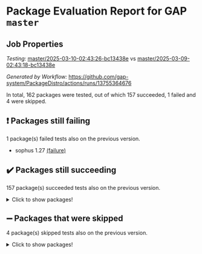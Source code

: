 # Package Evaluation Report for GAP `master`

## Job Properties

*Testing:* [master/2025-03-10-02:43:26-bc13438e](https://github.com/gap-system/PackageDistro/blob/data/reports/master/2025-03-10-02:43:26-bc13438e) vs [master/2025-03-09-02:43:18-bc13438e](https://github.com/gap-system/PackageDistro/blob/data/reports/master/2025-03-09-02:43:18-bc13438e)

*Generated by Workflow:* https://github.com/gap-system/PackageDistro/actions/runs/13755364676

In total, 162 packages were tested, out of which 157 succeeded, 1 failed and 4 were skipped.

## :exclamation: Packages still failing

1 package(s) failed tests also on the previous version.
- sophus 1.27 [(failure)](https://github.com/gap-system/PackageDistro/actions/runs/13755364676/job/38462097581)

## :heavy_check_mark: Packages still succeeding

157 package(s) succeeded tests also on the previous version.
<details><summary>Click to show packages!</summary>

- 4ti2interface 2024.11-01 [(success)](https://github.com/gap-system/PackageDistro/actions/runs/13755364676/job/38462065363)
- ace 5.6.2 [(success)](https://github.com/gap-system/PackageDistro/actions/runs/13755364676/job/38462069460)
- aclib 1.3.2 [(success)](https://github.com/gap-system/PackageDistro/actions/runs/13755364676/job/38462069996)
- agt 0.3.1 [(success)](https://github.com/gap-system/PackageDistro/actions/runs/13755364676/job/38462070305)
- alco 1.1.1 [(success)](https://github.com/gap-system/PackageDistro/actions/runs/13755364676/job/38462070568)
- alnuth 3.2.1 [(success)](https://github.com/gap-system/PackageDistro/actions/runs/13755364676/job/38462070799)
- anupq 3.3.1 [(success)](https://github.com/gap-system/PackageDistro/actions/runs/13755364676/job/38462071790)
- atlasrep 2.1.9 [(success)](https://github.com/gap-system/PackageDistro/actions/runs/13755364676/job/38462072010)
- autodoc 2023.06.19 [(success)](https://github.com/gap-system/PackageDistro/actions/runs/13755364676/job/38462072210)
- automata 1.16 [(success)](https://github.com/gap-system/PackageDistro/actions/runs/13755364676/job/38462072406)
- automgrp 1.3.3 [(success)](https://github.com/gap-system/PackageDistro/actions/runs/13755364676/job/38462072617)
- autpgrp 1.11 [(success)](https://github.com/gap-system/PackageDistro/actions/runs/13755364676/job/38462072867)
- cap 2025.02-02 [(success)](https://github.com/gap-system/PackageDistro/actions/runs/13755364676/job/38462073061)
- caratinterface 2.3.7 [(success)](https://github.com/gap-system/PackageDistro/actions/runs/13755364676/job/38462073276)
- cddinterface 2024.09.02 [(success)](https://github.com/gap-system/PackageDistro/actions/runs/13755364676/job/38462073487)
- circle 1.6.6 [(success)](https://github.com/gap-system/PackageDistro/actions/runs/13755364676/job/38462073678)
- classicpres 1.22 [(success)](https://github.com/gap-system/PackageDistro/actions/runs/13755364676/job/38462073869)
- cohomolo 1.6.11 [(success)](https://github.com/gap-system/PackageDistro/actions/runs/13755364676/job/38462074071)
- congruence 1.2.7 [(success)](https://github.com/gap-system/PackageDistro/actions/runs/13755364676/job/38462074247)
- corefreesub 0.6 [(success)](https://github.com/gap-system/PackageDistro/actions/runs/13755364676/job/38462074447)
- corelg 1.57 [(success)](https://github.com/gap-system/PackageDistro/actions/runs/13755364676/job/38462074632)
- crime 1.6 [(success)](https://github.com/gap-system/PackageDistro/actions/runs/13755364676/job/38462074889)
- crisp 1.4.6 [(success)](https://github.com/gap-system/PackageDistro/actions/runs/13755364676/job/38462075115)
- crypting 0.10.5 [(success)](https://github.com/gap-system/PackageDistro/actions/runs/13755364676/job/38462075322)
- cryst 4.1.27 [(success)](https://github.com/gap-system/PackageDistro/actions/runs/13755364676/job/38462075521)
- crystcat 1.1.10 [(success)](https://github.com/gap-system/PackageDistro/actions/runs/13755364676/job/38462075749)
- ctbllib 1.3.9 [(success)](https://github.com/gap-system/PackageDistro/actions/runs/13755364676/job/38462075985)
- cubefree 1.20 [(success)](https://github.com/gap-system/PackageDistro/actions/runs/13755364676/job/38462076186)
- curlinterface 2.4.0 [(success)](https://github.com/gap-system/PackageDistro/actions/runs/13755364676/job/38462076415)
- cvec 2.8.3 [(success)](https://github.com/gap-system/PackageDistro/actions/runs/13755364676/job/38462076616)
- datastructures 0.3.1 [(success)](https://github.com/gap-system/PackageDistro/actions/runs/13755364676/job/38462076818)
- deepthought 1.0.8 [(success)](https://github.com/gap-system/PackageDistro/actions/runs/13755364676/job/38462077121)
- design 1.8.2 [(success)](https://github.com/gap-system/PackageDistro/actions/runs/13755364676/job/38462077340)
- difsets 2.3.1 [(success)](https://github.com/gap-system/PackageDistro/actions/runs/13755364676/job/38462077572)
- digraphs 1.10.0 [(success)](https://github.com/gap-system/PackageDistro/actions/runs/13755364676/job/38462077823)
- edim 1.3.8 [(success)](https://github.com/gap-system/PackageDistro/actions/runs/13755364676/job/38462078062)
- example 4.4.0 [(success)](https://github.com/gap-system/PackageDistro/actions/runs/13755364676/job/38462078282)
- examplesforhomalg 2023.10-01 [(success)](https://github.com/gap-system/PackageDistro/actions/runs/13755364676/job/38462078535)
- factint 1.6.3 [(success)](https://github.com/gap-system/PackageDistro/actions/runs/13755364676/job/38462078801)
- ferret 1.0.14 [(success)](https://github.com/gap-system/PackageDistro/actions/runs/13755364676/job/38462079062)
- fga 1.5.0 [(success)](https://github.com/gap-system/PackageDistro/actions/runs/13755364676/job/38462079306)
- fining 1.5.6 [(success)](https://github.com/gap-system/PackageDistro/actions/runs/13755364676/job/38462079564)
- float 1.0.5 [(success)](https://github.com/gap-system/PackageDistro/actions/runs/13755364676/job/38462079823)
- format 1.4.4 [(success)](https://github.com/gap-system/PackageDistro/actions/runs/13755364676/job/38462080088)
- forms 1.2.12 [(success)](https://github.com/gap-system/PackageDistro/actions/runs/13755364676/job/38462080351)
- fplsa 1.2.6 [(success)](https://github.com/gap-system/PackageDistro/actions/runs/13755364676/job/38462080707)
- fr 2.4.13 [(success)](https://github.com/gap-system/PackageDistro/actions/runs/13755364676/job/38462081071)
- francy 2.0.3 [(success)](https://github.com/gap-system/PackageDistro/actions/runs/13755364676/job/38462081353)
- fwtree 1.3 [(success)](https://github.com/gap-system/PackageDistro/actions/runs/13755364676/job/38462081678)
- gapdoc 1.6.7 [(success)](https://github.com/gap-system/PackageDistro/actions/runs/13755364676/job/38462081953)
- gauss 2024.11-01 [(success)](https://github.com/gap-system/PackageDistro/actions/runs/13755364676/job/38462082144)
- gaussforhomalg 2024.08-01 [(success)](https://github.com/gap-system/PackageDistro/actions/runs/13755364676/job/38462082394)
- gbnp 1.1.0 [(success)](https://github.com/gap-system/PackageDistro/actions/runs/13755364676/job/38462082640)
- generalizedmorphismsforcap 2025.02-01 [(success)](https://github.com/gap-system/PackageDistro/actions/runs/13755364676/job/38462082862)
- genss 1.6.9 [(success)](https://github.com/gap-system/PackageDistro/actions/runs/13755364676/job/38462083055)
- gradedmodules 2024.12-01 [(success)](https://github.com/gap-system/PackageDistro/actions/runs/13755364676/job/38462083268)
- gradedringforhomalg 2024.07-01 [(success)](https://github.com/gap-system/PackageDistro/actions/runs/13755364676/job/38462083461)
- grape 4.9.2 [(success)](https://github.com/gap-system/PackageDistro/actions/runs/13755364676/job/38462083647)
- groupoids 1.76 [(success)](https://github.com/gap-system/PackageDistro/actions/runs/13755364676/job/38462083838)
- grpconst 2.6.5 [(success)](https://github.com/gap-system/PackageDistro/actions/runs/13755364676/job/38462084057)
- guarana 0.96.3 [(success)](https://github.com/gap-system/PackageDistro/actions/runs/13755364676/job/38462084240)
- guava 3.20 [(success)](https://github.com/gap-system/PackageDistro/actions/runs/13755364676/job/38462084418)
- hap 1.66 [(success)](https://github.com/gap-system/PackageDistro/actions/runs/13755364676/job/38462084591)
- hapcryst 0.1.15 [(success)](https://github.com/gap-system/PackageDistro/actions/runs/13755364676/job/38462084769)
- hecke 1.5.4 [(success)](https://github.com/gap-system/PackageDistro/actions/runs/13755364676/job/38462084946)
- help 4.0 [(success)](https://github.com/gap-system/PackageDistro/actions/runs/13755364676/job/38462085130)
- homalg 2024.01-01 [(success)](https://github.com/gap-system/PackageDistro/actions/runs/13755364676/job/38462085310)
- homalgtocas 2023.11-01 [(success)](https://github.com/gap-system/PackageDistro/actions/runs/13755364676/job/38462085481)
- idrel 2.48 [(success)](https://github.com/gap-system/PackageDistro/actions/runs/13755364676/job/38462085628)
- images 1.3.3 [(success)](https://github.com/gap-system/PackageDistro/actions/runs/13755364676/job/38462085765)
- intpic 0.4.0 [(success)](https://github.com/gap-system/PackageDistro/actions/runs/13755364676/job/38462085938)
- io 4.9.1 [(success)](https://github.com/gap-system/PackageDistro/actions/runs/13755364676/job/38462086186)
- io_forhomalg 2023.02-04 [(success)](https://github.com/gap-system/PackageDistro/actions/runs/13755364676/job/38462086390)
- irredsol 1.4.4 [(success)](https://github.com/gap-system/PackageDistro/actions/runs/13755364676/job/38462086562)
- json 2.2.2 [(success)](https://github.com/gap-system/PackageDistro/actions/runs/13755364676/job/38462086754)
- jupyterkernel 1.5.1 [(success)](https://github.com/gap-system/PackageDistro/actions/runs/13755364676/job/38462086911)
- jupyterviz 1.5.6 [(success)](https://github.com/gap-system/PackageDistro/actions/runs/13755364676/job/38462087098)
- kan 1.37 [(success)](https://github.com/gap-system/PackageDistro/actions/runs/13755364676/job/38462087272)
- kbmag 1.5.11 [(success)](https://github.com/gap-system/PackageDistro/actions/runs/13755364676/job/38462087439)
- laguna 3.9.7 [(success)](https://github.com/gap-system/PackageDistro/actions/runs/13755364676/job/38462087622)
- liealgdb 2.2.1 [(success)](https://github.com/gap-system/PackageDistro/actions/runs/13755364676/job/38462087815)
- liepring 2.9.1 [(success)](https://github.com/gap-system/PackageDistro/actions/runs/13755364676/job/38462088011)
- liering 2.4.2 [(success)](https://github.com/gap-system/PackageDistro/actions/runs/13755364676/job/38462088207)
- linearalgebraforcap 2025.02-01 [(success)](https://github.com/gap-system/PackageDistro/actions/runs/13755364676/job/38462088383)
- lins 0.9 [(success)](https://github.com/gap-system/PackageDistro/actions/runs/13755364676/job/38462088552)
- localizeringforhomalg 2023.10-01 [(success)](https://github.com/gap-system/PackageDistro/actions/runs/13755364676/job/38462088737)
- loops 3.4.4 [(success)](https://github.com/gap-system/PackageDistro/actions/runs/13755364676/job/38462088936)
- lpres 1.1.1 [(success)](https://github.com/gap-system/PackageDistro/actions/runs/13755364676/job/38462089116)
- majoranaalgebras 1.5.2 [(success)](https://github.com/gap-system/PackageDistro/actions/runs/13755364676/job/38462089279)
- mapclass 1.4.6 [(success)](https://github.com/gap-system/PackageDistro/actions/runs/13755364676/job/38462089485)
- matgrp 0.71 [(success)](https://github.com/gap-system/PackageDistro/actions/runs/13755364676/job/38462089681)
- matricesforhomalg 2024.11-02 [(success)](https://github.com/gap-system/PackageDistro/actions/runs/13755364676/job/38462089858)
- modisom 3.0.0 [(success)](https://github.com/gap-system/PackageDistro/actions/runs/13755364676/job/38462090048)
- modulepresentationsforcap 2024.09-02 [(success)](https://github.com/gap-system/PackageDistro/actions/runs/13755364676/job/38462090248)
- modules 2024.12-01 [(success)](https://github.com/gap-system/PackageDistro/actions/runs/13755364676/job/38462090409)
- monoidalcategories 2025.01-02 [(success)](https://github.com/gap-system/PackageDistro/actions/runs/13755364676/job/38462090583)
- nconvex 2024.12-01 [(success)](https://github.com/gap-system/PackageDistro/actions/runs/13755364676/job/38462090732)
- nilmat 1.4.2 [(success)](https://github.com/gap-system/PackageDistro/actions/runs/13755364676/job/38462090887)
- nock 1.5 [(success)](https://github.com/gap-system/PackageDistro/actions/runs/13755364676/job/38462091043)
- normalizinterface 1.3.7 [(success)](https://github.com/gap-system/PackageDistro/actions/runs/13755364676/job/38462091208)
- nq 2.5.11 [(success)](https://github.com/gap-system/PackageDistro/actions/runs/13755364676/job/38462091364)
- numericalsgps 1.4.0 [(success)](https://github.com/gap-system/PackageDistro/actions/runs/13755364676/job/38462091529)
- openmath 11.5.3 [(success)](https://github.com/gap-system/PackageDistro/actions/runs/13755364676/job/38462091678)
- orb 5.0.0 [(success)](https://github.com/gap-system/PackageDistro/actions/runs/13755364676/job/38462091872)
- packagemanager 1.6.1 [(success)](https://github.com/gap-system/PackageDistro/actions/runs/13755364676/job/38462092018)
- patternclass 2.4.5 [(success)](https://github.com/gap-system/PackageDistro/actions/runs/13755364676/job/38462092158)
- permut 2.0.5 [(success)](https://github.com/gap-system/PackageDistro/actions/runs/13755364676/job/38462092293)
- polenta 1.3.10 [(success)](https://github.com/gap-system/PackageDistro/actions/runs/13755364676/job/38462092452)
- polymaking 0.8.7 [(success)](https://github.com/gap-system/PackageDistro/actions/runs/13755364676/job/38462092630)
- primgrp 3.4.4 [(success)](https://github.com/gap-system/PackageDistro/actions/runs/13755364676/job/38462092774)
- profiling 2.6.0 [(success)](https://github.com/gap-system/PackageDistro/actions/runs/13755364676/job/38462092929)
- qdistrnd 0.9.5 [(success)](https://github.com/gap-system/PackageDistro/actions/runs/13755364676/job/38462093087)
- qpa 1.35 [(success)](https://github.com/gap-system/PackageDistro/actions/runs/13755364676/job/38462093282)
- quagroup 1.8.4 [(success)](https://github.com/gap-system/PackageDistro/actions/runs/13755364676/job/38462093476)
- radiroot 2.9 [(success)](https://github.com/gap-system/PackageDistro/actions/runs/13755364676/job/38462093712)
- rcwa 4.7.1 [(success)](https://github.com/gap-system/PackageDistro/actions/runs/13755364676/job/38462093918)
- rds 1.8 [(success)](https://github.com/gap-system/PackageDistro/actions/runs/13755364676/job/38462094087)
- recog 1.4.4 [(success)](https://github.com/gap-system/PackageDistro/actions/runs/13755364676/job/38462094250)
- repndecomp 1.3.0 [(success)](https://github.com/gap-system/PackageDistro/actions/runs/13755364676/job/38462094397)
- repsn 3.1.2 [(success)](https://github.com/gap-system/PackageDistro/actions/runs/13755364676/job/38462094556)
- resclasses 4.7.3 [(success)](https://github.com/gap-system/PackageDistro/actions/runs/13755364676/job/38462094724)
- ringsforhomalg 2024.11-02 [(success)](https://github.com/gap-system/PackageDistro/actions/runs/13755364676/job/38462094898)
- sco 2023.08-01 [(success)](https://github.com/gap-system/PackageDistro/actions/runs/13755364676/job/38462095125)
- scscp 2.4.3 [(success)](https://github.com/gap-system/PackageDistro/actions/runs/13755364676/job/38462095278)
- semigroups 5.5.0 [(success)](https://github.com/gap-system/PackageDistro/actions/runs/13755364676/job/38462095477)
- sglppow 2.4 [(success)](https://github.com/gap-system/PackageDistro/actions/runs/13755364676/job/38462095630)
- sgpviz 0.999.6 [(success)](https://github.com/gap-system/PackageDistro/actions/runs/13755364676/job/38462095819)
- simpcomp 2.1.14 [(success)](https://github.com/gap-system/PackageDistro/actions/runs/13755364676/job/38462096030)
- singular 2024.06.03 [(success)](https://github.com/gap-system/PackageDistro/actions/runs/13755364676/job/38462096193)
- sl2reps 1.1 [(success)](https://github.com/gap-system/PackageDistro/actions/runs/13755364676/job/38462096368)
- sla 1.6.2 [(success)](https://github.com/gap-system/PackageDistro/actions/runs/13755364676/job/38462096587)
- smallantimagmas 0.3.0 [(success)](https://github.com/gap-system/PackageDistro/actions/runs/13755364676/job/38462096813)
- smallgrp 1.5.4 [(success)](https://github.com/gap-system/PackageDistro/actions/runs/13755364676/job/38462096991)
- smallsemi 0.7.2 [(success)](https://github.com/gap-system/PackageDistro/actions/runs/13755364676/job/38462097160)
- sonata 2.9.6 [(success)](https://github.com/gap-system/PackageDistro/actions/runs/13755364676/job/38462097337)
- sotgrps 1.3 [(success)](https://github.com/gap-system/PackageDistro/actions/runs/13755364676/job/38462097728)
- spinsym 1.5.2 [(success)](https://github.com/gap-system/PackageDistro/actions/runs/13755364676/job/38462097915)
- standardff 1.0 [(success)](https://github.com/gap-system/PackageDistro/actions/runs/13755364676/job/38462098066)
- symbcompcc 1.3.2 [(success)](https://github.com/gap-system/PackageDistro/actions/runs/13755364676/job/38462098290)
- thelma 1.3 [(success)](https://github.com/gap-system/PackageDistro/actions/runs/13755364676/job/38462098514)
- tomlib 1.2.11 [(success)](https://github.com/gap-system/PackageDistro/actions/runs/13755364676/job/38462098735)
- toolsforhomalg 2024.09-01 [(success)](https://github.com/gap-system/PackageDistro/actions/runs/13755364676/job/38462099179)
- toric 1.9.6 [(success)](https://github.com/gap-system/PackageDistro/actions/runs/13755364676/job/38462099815)
- transgrp 3.6.5 [(success)](https://github.com/gap-system/PackageDistro/actions/runs/13755364676/job/38462100042)
- typeset 1.2.2 [(success)](https://github.com/gap-system/PackageDistro/actions/runs/13755364676/job/38462100278)
- ugaly 4.1.3 [(success)](https://github.com/gap-system/PackageDistro/actions/runs/13755364676/job/38462100502)
- unipot 1.6 [(success)](https://github.com/gap-system/PackageDistro/actions/runs/13755364676/job/38462100715)
- unitlib 4.2.0 [(success)](https://github.com/gap-system/PackageDistro/actions/runs/13755364676/job/38462100943)
- utils 0.85 [(success)](https://github.com/gap-system/PackageDistro/actions/runs/13755364676/job/38462101160)
- uuid 0.7 [(success)](https://github.com/gap-system/PackageDistro/actions/runs/13755364676/job/38462101425)
- walrus 0.9991 [(success)](https://github.com/gap-system/PackageDistro/actions/runs/13755364676/job/38462101630)
- wedderga 4.10.5 [(success)](https://github.com/gap-system/PackageDistro/actions/runs/13755364676/job/38462101877)
- wpe 0.8 [(success)](https://github.com/gap-system/PackageDistro/actions/runs/13755364676/job/38462102127)
- xmod 2.92 [(success)](https://github.com/gap-system/PackageDistro/actions/runs/13755364676/job/38462102324)
- xmodalg 1.23 [(success)](https://github.com/gap-system/PackageDistro/actions/runs/13755364676/job/38462102538)
- yangbaxter 0.10.6 [(success)](https://github.com/gap-system/PackageDistro/actions/runs/13755364676/job/38462102736)
- zeromqinterface 0.16 [(success)](https://github.com/gap-system/PackageDistro/actions/runs/13755364676/job/38462102992)
</details>

## :heavy_minus_sign: Packages that were skipped

4 package(s) skipped tests also on the previous version.
<details><summary>Click to show packages!</summary>

- browse 1.8.21 [(skipped)](https://github.com/gap-system/PackageDistro/actions/runs/13755364676/job/38461837001)
- itc 1.5.1 [(skipped)](https://github.com/gap-system/PackageDistro/actions/runs/13755364676/job/38461837001)
- polycyclic 2.16 [(skipped)](https://github.com/gap-system/PackageDistro/actions/runs/13755364676/job/38461837001)
- xgap 4.32 [(skipped)](https://github.com/gap-system/PackageDistro/actions/runs/13755364676/job/38461837001)
</details>

